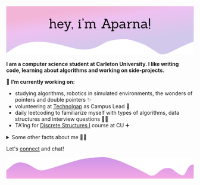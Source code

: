 <img src="https://raw.githubusercontent.com/AparnApu/AparnApu/5d7fc8e84d8f4a2301090c4cc6e1e3680c91a390/readme/hero.svg" alt="Hero image">

**I am a computer science student at Carleton University. I like writing code, learning about algorithms and working on side-projects.**

📝 **I’m currently working on:** 
- studying algorithms, robotics in simulated environments, the wonders of pointers and double pointers ✨  
- volunteering at [Technolgap](https://www.linkedin.com/company/technolgap/mycompany/) as Campus Lead 🌱
- daily leetcoding to familiarize myself with types of algorithms, data structures and interview questions 👩‍💻
- TA'ing for [Discrete Structures I](https://calendar.carleton.ca/search/?P=COMP%201805) course at CU ➕

<details>
  <summary>Some other facts about me 🤸‍♀️</summary>

  - My go-to jam at the moment is Terrible Thing by AG
  - I make monthly playlists over on Spotify, check them out [here](https://open.spotify.com/user/d88s4ryalobgobdzi3vs77937)

  ![My github stats](https://github-readme-stats.vercel.app/api?username=AparnApu&show_icons=true&theme=nord)
</details>

Let's [connect](https://www.linkedin.com/in/aparna-apu/) and chat!

<img src="https://raw.githubusercontent.com/AparnApu/AparnApu/df321da1273ca615f2e70da30bf4699d19f7cb90/readme/bottom.svg" alt="bottom">
